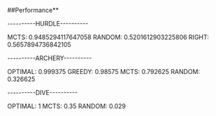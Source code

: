 ##Performance**

----------HURDLE----------

MCTS: 0.9485294117647058
RANDOM: 0.5201612903225806
RIGHT: 0.5657894736842105

----------ARCHERY----------

OPTIMAL: 0.999375
GREEDY: 0.98575
MCTS: 0.792625
RANDOM: 0.326625

----------DIVE----------

OPTIMAL: 1
MCTS: 0.35
RANDOM: 0.029
